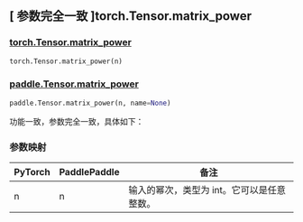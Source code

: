## [ 参数完全一致 ]torch.Tensor.matrix_power

### [torch.Tensor.matrix\_power](https://pytorch.org/docs/stable/generated/torch.Tensor.matrix_power.html)

```python
torch.Tensor.matrix_power(n)
```

### [paddle.Tensor.matrix\_power](https://www.paddlepaddle.org.cn/documentation/docs/zh/develop/api/paddle/Tensor_cn.html#matrix-power-x-n-name-none)

```python
paddle.Tensor.matrix_power(n, name=None)
```

功能一致，参数完全一致，具体如下：

### 参数映射

| PyTorch | PaddlePaddle | 备注 |
| ------- | ------------ | -- |
| n       | n            | 输入的幂次，类型为 int。它可以是任意整数。 |
